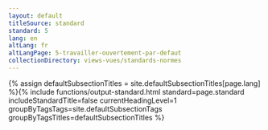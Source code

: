 ```yaml
---
layout: default
titleSource: standard
standard: 5
lang: en
altLang: fr
altLangPage: 5-travailler-ouvertement-par-defaut
collectionDirectory: views-vues/standards-normes
---
```

{% assign defaultSubsectionTitles = site.defaultSubsectionTitles[page.lang] %}{% 
include functions/output-standard.html standard=page.standard includeStandardTitle=false currentHeadingLevel=1 groupByTagsTags=site.defaultSubsectionTags groupByTagsTitles=defaultSubsectionTitles %}
